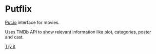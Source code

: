 # Putflix

[Put.io](https://put.io/) interface for movies.

Uses TMDb API to show relevant information like plot, categories, poster and cast.

[Try it](https://ulasozguler.github.io/putflix/)